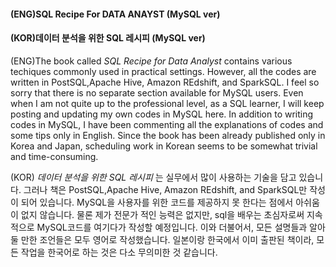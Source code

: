 #### (ENG)SQL Recipe For DATA ANAYST (MySQL ver)
#### (KOR)데이터 분석을 위한 SQL 레시피 (MySQL ver)

(ENG)The book called _SQL Recipe for Data  Analyst_ contains various techiques commonly used in practical settings. However, all the 
     codes are written in PostSQL,Apache Hive, Amazon REdshift, and SparkSQL. I feel so sorry that there is no separate section available      for MySQL users. Even when I am not quite up to the professional level, as a SQL learner, I will keep posting and updating my own          codes in MySQL here. In addition to writing codes in MySQL, I have been commenting all the explanations of codes and some tips only        in English. Since the book has been already published only in Korea and Japan, scheduling work  in Korean seems to be somewhat            trivial and time-consuming. 
 
 (KOR) _데이터 분석을 위한 SQL 레시피_ 는  실무에서 많이 사용하는 기술을 담고 있습니다. 그러나 책은   PostSQL,Apache Hive, Amazon REdshift, and 
       SparkSQL만 작성이 되어 있습니다. MySQL을 사용자를 위한 코드를 제공하지 못 한다는 점에서 아쉬움이 없지 않습니다. 물론 제가 전문가 
       적인 능력은 없지만, sql을 배우는 초심자로써 지속적으로  MySQL코드를 여기다가 작성할 예정입니다. 이와 더불어서, 모든 설명들과 알아 둘 만한
       조언들은 모두 영어로 작성했습니다. 일본이랑 한국에서 이미 출판된 책이라, 모든 작업을 한국어로 하는 것은 다소 무의미한 것 같습니다. 
       
  

    
  
